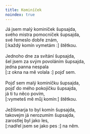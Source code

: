 ```yaml
---
title: Kominíček
noindex: true
---
```


Já jsem malý kominíček šupsajda,\
svého mistra pomocníček šupsajda,\
své řemeslo dobře znám,\
[:každý komín vymetám :] štětkou.\
\
Jednoho dne za svítání šupsajda,\
šel jsem za svým povoláním šupsajda,\
jedna panna nespala\
[:z okna na mě volala :] pojď sem.\
\
Pojď sem malý kominíčku šupsajda,\
pojď do mého pokojíčku šupsajda,\
já ti tu něco povím,\
[:vymeteš mě můj komín:] štětkou.\
\
Ježíšmarja to byl komín šupsajda,\
takovejm já nerozumím šupsajda,\
zarostlej byl jako les,\
[:nadřel jsem se jako pes :] na něm.
